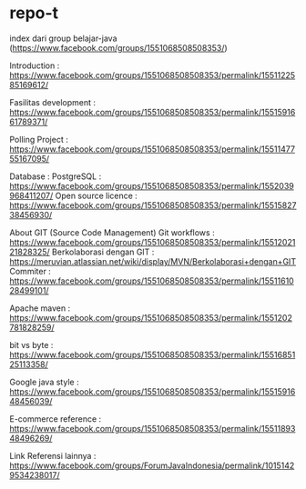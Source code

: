# repo-t

index dari group belajar-java (https://www.facebook.com/groups/1551068508508353/)

Introduction : 
https://www.facebook.com/groups/1551068508508353/permalink/1551122585169612/

Fasilitas development : 
https://www.facebook.com/groups/1551068508508353/permalink/1551591661789371/

Polling Project : 
https://www.facebook.com/groups/1551068508508353/permalink/1551147755167095/

Database :
PostgreSQL :  https://www.facebook.com/groups/1551068508508353/permalink/1552039968411207/
Open source licence : 
https://www.facebook.com/groups/1551068508508353/permalink/1551582738456930/

About GIT (Source Code Management)
Git workflows : https://www.facebook.com/groups/1551068508508353/permalink/1551202121828325/
Berkolaborasi dengan GIT : https://meruvian.atlassian.net/wiki/display/MVN/Berkolaborasi+dengan+GIT
Commiter : https://www.facebook.com/groups/1551068508508353/permalink/1551161028499101/

Apache maven : 
https://www.facebook.com/groups/1551068508508353/permalink/1551202781828259/

bit vs byte : 
https://www.facebook.com/groups/1551068508508353/permalink/1551685125113358/

Google java style : 
https://www.facebook.com/groups/1551068508508353/permalink/1551591648456039/

E-commerce reference : 
https://www.facebook.com/groups/1551068508508353/permalink/1551189348496269/

Link Referensi lainnya : 
https://www.facebook.com/groups/ForumJavaIndonesia/permalink/10151429534238017/
